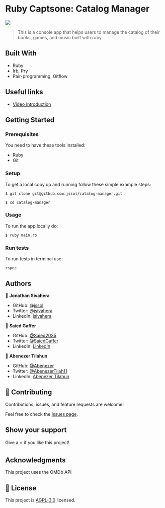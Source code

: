 # Ruby Captsone: Catalog Manager

![](https://img.shields.io/badge/Microverse-blueviolet)

> This is a console app that helps users to manage the catalog of their books, games, and music built with ruby

## Built With

- Ruby
- Irb, Pry
- Pair-programming, Gitflow

## Useful links

- [Video Introduction]([https://youtu.be/p8N1mAaXhEc](https://drive.google.com/file/d/13nROr6JnXPVxqEFFKroV-3rpMJZONnOY/view?usp=sharing))

## Getting Started

### Prerequisites

You need to have these tools installed:

- Ruby
- Git

### Setup

To get a local copy up and running follow these simple example steps:

```
$ git clone git@github.com:jssol/catalog-manager.git
```

```
$ cd catalog-manager
```

### Usage

To run the app locally do:

```
$ ruby main.rb
```

### Run tests

To run tests in terminal use:

```
rspec
```

## Authors

👤 **Jonathan Sivahera**

- GitHub: [@jssol](https://github.com/jssol)
- Twitter: [@jsivahera](https://twitter.com/jsivahera)
- LinkedIn: [jsivahera](https://linkedin.com/in/jsivahera)

👤 **Saied Gaffer**

- GitHub: [@Saied2035](https://github.com/saied2035)
- Twitter: [@SaiedGaffer](https://twitter.com/SaiedGaffer)
- LinkedIn: [LinkedIn](https://www.linkedin.com/in/saiedgaffer/)

👤 **Abenezer Tilahun**

- GitHub: [@Abenezer](https://github.com/Abenezer-Tilahun)
- Twitter: [@AbenezerTilah11](https://twitter.com/AbenezerTilah11)
- LinkedIn: [Abenezer Tilahun](https://www.linkedin.com/in/abenezer-tilahun/)

## 🤝 Contributing

Contributions, issues, and feature requests are welcome!

Feel free to check the [issues page](../../issues/).

## Show your support

Give a ⭐️ if you like this project!

## Acknowledgments

This project uses the OMDb API

## 📝 License

This project is [AGPL-3.0](./LICENSE) licensed.

